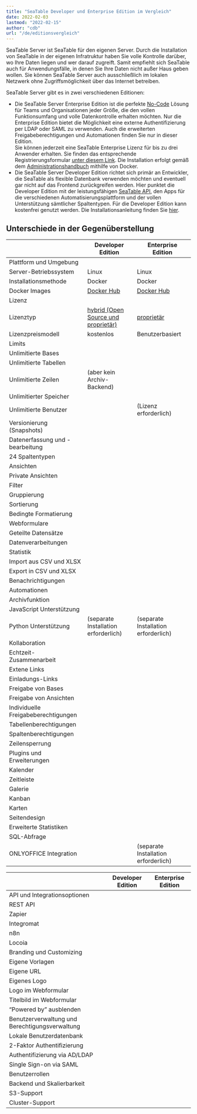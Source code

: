 ```yaml
---
title: "SeaTable Developer und Enterprise Edition im Vergleich"
date: 2022-02-03
lastmod: "2022-02-15"
author: "cdb"
url: "/de/editionsvergleich"
---
```


SeaTable Server ist SeaTable für den eigenen Server. Durch die Installation von SeaTable in der eigenen Infratruktur haben Sie volle Kontrolle darüber, wo Ihre Daten liegen und wer darauf zugreift. Samit empfiehlt sich SeaTable auch für Anwendungsfälle, in denen Sie Ihre Daten nicht außer Haus geben wollen. Sie können SeaTable Server auch ausschließlich im lokalen Netzwerk ohne Zugriffsmöglichkeit über das Internet betreiben.

SeaTable Server gibt es in zwei verschiedenen Editionen:

- Die SeaTable Server Enterprise Edition ist die perfekte [No-Code](https://seatable.io/no-code-plattform/) Lösung für Teams und Organisationen jeder Größe, die den vollen Funktionsumfang und volle Datenkontrolle erhalten möchten. Nur die Enterprise Edition bietet die Möglichkeit eine externe Authentifizierung per LDAP oder SAML zu verwenden. Auch die erweiterten Freigabeberechtigungen und Automationen finden Sie nur in dieser Edition.  
    Sie können jederzeit eine SeaTable Enterprise Lizenz für bis zu drei Anwender erhalten. Sie finden das entsprechende Registrierungsformular [unter diesem Link](/on-premises/). Die Installation erfolgt gemäß dem [Administrationshandbuch](https://manual.seatable.io/docker/Enterprise-Edition/Deploy%20SeaTable-EE%20with%20Docker/) mithilfe von Docker.
- Die SeaTable Server Developer Edition richtet sich primär an Entwickler, die SeaTable als flexible Datenbank verwenden möchten und eventuell gar nicht auf das Frontend zurückgreifen werden. Hier punktet die Developer Edition mit der leistungsfähigen [SeaTable API](https://api.seatable.io/), den Apps für die verschiedenen Automatisierungsplattform und der vollen Unterstützung sämtlicher Spaltentypen. Für die Developer Edition kann kostenfrei genutzt werden. Die Installationsanleitung finden Sie [hier](https://manual.seatable.io/docker/Developer-Edition/Deploy%20SeaTable-DE%20with%20Docker/).

## Unterschiede in der Gegenüberstellung

|  | Developer Edition | Enterprise Edition |
| --- | --- | --- |
| Plattform und Umgebung |  |  |
| Server-Betriebssystem | Linux | Linux |
| Installationsmethode | Docker | Docker |
| Docker Images | [Docker Hub](https://hub.docker.com/r/seatable/seatable-developer) | [Docker Hub](https://hub.docker.com/r/seatable/seatable-developer) |
| Lizenz |  |  |
| Lizenztyp | [hybrid (Open Source und proprietär)](https://manual.seatable.io/home/#license) | [proprietär](https://seatable.io/lizenzvereinbarung/?lang=auto) |
| Lizenzpreismodell | kostenlos | Benutzerbasiert |
| Limits |  |  |
| Unlimitierte Bases |  |  |
| Unlimitierte Tabellen |  |  |
| Unlimitierte Zeilen | (aber kein Archiv-Backend) |  |
| Unlimitierter Speicher |  |  |
| Unlimitierte Benutzer |  | (Lizenz erforderlich) |
| Versionierung (Snapshots) |  |  |
| Datenerfassung und -bearbeitung |  |  |
| 24 Spaltentypen |  |  |
| Ansichten |  |  |
| Private Ansichten |  |  |
| Filter |  |  |
| Gruppierung |  |  |
| Sortierung |  |  |
| Bedingte Formatierung |  |  |
| Webformulare |  |  |
| Geteilte Datensätze |  |  |
| Datenverarbeitungen |  |  |
| Statistik |  |  |
| Import aus CSV und XLSX |  |  |
| Export in CSV und XLSX |  |  |
| Benachrichtigungen |  |  |
| Automationen |  |  |
| Archivfunktion |  |  |
| JavaScript Unterstützung |  |  |
| Python Unterstützung | (separate Installation erforderlich) | (separate Installation erforderlich) |
| Kollaboration |  |  |
| Echtzeit-Zusammenarbeit |  |  |
| Extene Links |  |  |
| Einladungs-Links |  |  |
| Freigabe von Bases |  |  |
| Freigabe von Ansichten |  |  |
| Individuelle Freigabeberechtigungen |  |  |
| Tabellenberechtigungen |  |  |
| Spaltenberechtigungen |  |  |
| Zeilensperrung |  |  |
| Plugins und Erweiterungen |  |  |
| Kalender |  |  |
| Zeitleiste |  |  |
| Galerie |  |  |
| Kanban |  |  |
| Karten |  |  |
| Seitendesign |  |  |
| Erweiterte Statistiken |  |  |
| SQL-Abfrage |  |  |
| ONLYOFFICE Integration |  | (separate Installation erforderlich) |

|  | Developer Edition | Enterprise Edition |
| --- | --- | --- |
| API und Integrationsoptionen |  |  |
| REST API |  |  |
| Zapier |  |  |
| Integromat |  |  |
| n8n |  |  |
| Locoia |  |  |
| Branding und Customizing |  |  |
| Eigene Vorlagen |  |  |
| Eigene URL |  |  |
| Eigenes Logo |  |  |
| Logo im Webformular |  |  |
| Titelbild im Webformular |  |  |
| “Powered by” ausblenden |  |  |
| Benutzerverwaltung und Berechtigungsverwaltung |  |  |
| Lokale Benutzerdatenbank |  |  |
| 2-Faktor Authentifizierung |  |  |
| Authentifizierung via AD/LDAP |  |  |
| Single Sign-on via SAML |  |  |
| Benutzerrollen |  |  |
| Backend und Skalierbarkeit |  |  |
| S3-Support |  |  |
| Cluster-Support |  |  |
